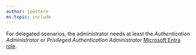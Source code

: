 ```yaml
---
author: jpettere
ms.topic: include
---
```


For delegated scenarios, the administrator needs at least the *Authentication Administrator* or *Privileged Authentication Administrator* [Microsoft Entra role](/entra/identity/role-based-access-control/permissions-reference?toc=%2Fgraph%2Ftoc.json).
